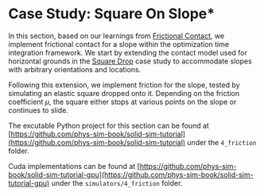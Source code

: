 # Case Study: Square On Slope*

In this section, based on our learnings from [Frictional Contact](lec9-friction.md), we implement frictional contact for a slope within the optimization time integration framework. We start by extending the contact model used for horizontal grounds in the [Square Drop](lec8.3-square_drop.md) case study to accommodate slopes with arbitrary orientations and locations.

Following this extension, we implement friction for the slope, tested by simulating an elastic square dropped onto it. Depending on the friction coefficient $\mu$, the square either stops at various points on the slope or continues to slide.

The excutable Python project for this section can be found at [https://github.com/phys-sim-book/solid-sim-tutorial](https://github.com/phys-sim-book/solid-sim-tutorial) under the `4_friction` folder.

Cuda implementations can be found at [https://github.com/phys-sim-book/solid-sim-tutorial-gpu](https://github.com/phys-sim-book/solid-sim-tutorial-gpu) under the `simulators/4_friction` folder.